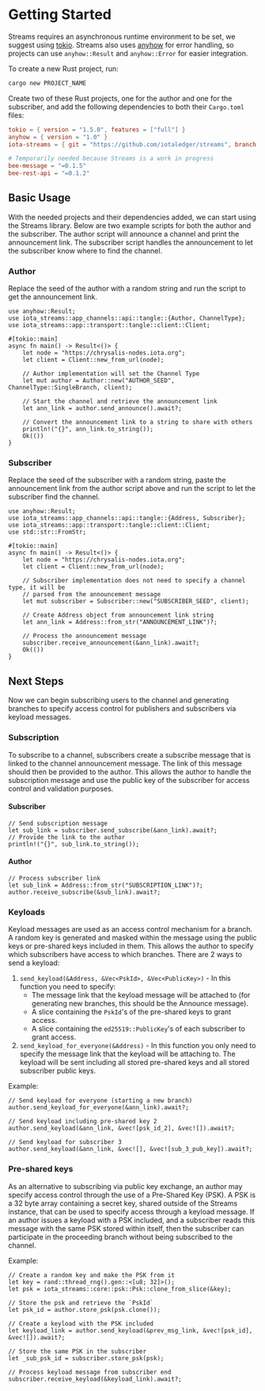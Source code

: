 # Getting Started
Streams requires an asynchronous runtime environment to be set, we suggest using [tokio](https://docs.rs/tokio/latest/tokio/). Streams also uses [anyhow](https://docs.rs/anyhow/latest/anyhow/) for error handling, so projects can use `anyhow::Result` and `anyhow::Error` for easier integration. 

To create a new Rust project, run:

```bash
cargo new PROJECT_NAME
```

Create two of these Rust projects, one for the author and one for the subscriber, and add the following dependencies to both their `Cargo.toml` files:

```toml
tokio = { version = "1.5.0", features = ["full"] }
anyhow = { version = "1.0" }
iota-streams = { git = "https://github.com/iotaledger/streams", branch = "develop"}

# Temporarily needed because Streams is a work in progress
bee-message = "=0.1.5"
bee-rest-api = "=0.1.2"
```

## Basic Usage
With the needed projects and their dependencies added, we can start using the Streams library. Below are two example scripts for both the author and the subscriber. The author script will announce a channel and print the announcement link. The subscriber script handles the announcement to let the subscriber know where to find the channel.
 
### Author
Replace the seed of the author with a random string and run the script to get the announcement link.

```
use anyhow::Result;
use iota_streams::app_channels::api::tangle::{Author, ChannelType};
use iota_streams::app::transport::tangle::client::Client;

#[tokio::main]
async fn main() -> Result<()> {
    let node = "https://chrysalis-nodes.iota.org";
    let client = Client::new_from_url(node);

    // Author implementation will set the Channel Type
    let mut author = Author::new("AUTHOR_SEED", ChannelType::SingleBranch, client);
    
    // Start the channel and retrieve the announcement link
    let ann_link = author.send_announce().await?;   

    // Convert the announcement link to a string to share with others
    println!("{}", ann_link.to_string());
    Ok(())
}
```

### Subscriber
Replace the seed of the subscriber with a random string, paste the announcement link from the author script above and run the script to let the subscriber find the channel.

```
use anyhow::Result;
use iota_streams::app_channels::api::tangle::{Address, Subscriber};
use iota_streams::app::transport::tangle::client::Client;
use std::str::FromStr;

#[tokio::main]
async fn main() -> Result<()> {
    let node = "https://chrysalis-nodes.iota.org";
    let client = Client::new_from_url(node);

    // Subscriber implementation does not need to specify a channel type, it will be 
    // parsed from the announcement message
    let mut subscriber = Subscriber::new("SUBSCRIBER_SEED", client);
    
    // Create Address object from announcement link string
    let ann_link = Address::from_str("ANNOUNCEMENT_LINK")?;   

    // Process the announcement message
    subscriber.receive_announcement(&ann_link).await?;
    Ok(())
}
```

## Next Steps
Now we can begin subscribing users to the channel and generating branches to specify access control for publishers and subscribers via keyload messages.  

### Subscription
To subscribe to a channel, subscribers create a subscribe message that is linked to the channel announcement message. The link of this message should then be provided to the author. This allows the author to handle the subscription message and use the public key of the subscriber for access control and validation purposes.

#### Subscriber
```
// Send subscription message
let sub_link = subscriber.send_subscribe(&ann_link).await?;
// Provide the link to the author
println!("{}", sub_link.to_string());
```

#### Author
```
// Process subscriber link 
let sub_link = Address::from_str("SUBSCRIPTION_LINK")?;
author.receive_subscribe(&sub_link).await?;
```

### Keyloads 
Keyload messages are used as an access control mechanism for a branch. A random key is generated and masked within the message using the public keys or pre-shared keys included in them. This allows the author to specify which subscribers have access to which branches. There are 2 ways to send a keyload:
1. `send_keyload(&Address, &Vec<PskId>, &Vec<PublicKey>)` - In this function you need to specify:
    - The message link that the keyload message will be attached to (for generating new branches, this should be the Announce message).
    - A slice containing the `PskId`'s of the pre-shared keys to grant access.
    - A slice containing the `ed25519::PublicKey`'s of each subscriber to grant access.
2. `send_keyload_for_everyone(&Address)` - In this function you only need to specify the message link that the keyload will be attaching to. The keyload will be sent including all stored pre-shared keys and all stored subscriber public keys.

Example: 
```
// Send keyload for everyone (starting a new branch) 
author.send_keyload_for_everyone(&ann_link).await?;

// Send keyload including pre-shared key 2 
author.send_keyload(&ann_link, &vec![psk_id_2], &vec![]).await?;

// Send keyload for subscriber 3
author.send_keyload(&ann_link, &vec![], &vec![sub_3_pub_key]).await?;
```

### Pre-shared keys 
As an alternative to subscribing via public key exchange, an author may specify access control through the use of a Pre-Shared Key (PSK). A PSK is a 32 byte array containing a secret key, shared outside of the Streams instance, that can be used to specify access through a keyload message. If an author issues a keyload with a PSK included, and a subscriber reads this message with the same PSK stored within itself, then the subscriber can participate in the proceeding branch without being subscribed to the channel. 

Example: 
```
// Create a random key and make the PSK from it
let key = rand::thread_rng().gen::<[u8; 32]>();
let psk = iota_streams::core::psk::Psk::clone_from_slice(&key);

// Store the psk and retrieve the `PskId`
let psk_id = author.store_psk(psk.clone());

// Create a keyload with the PSK included
let keyload_link = author.send_keyload(&prev_msg_link, &vec![psk_id], &vec![]).await?;

// Store the same PSK in the subscriber 
let _sub_psk_id = subscriber.store_psk(psk);

// Process keyload message from subscriber end
subscriber.receive_keyload(&keyload_link).await?;
```

